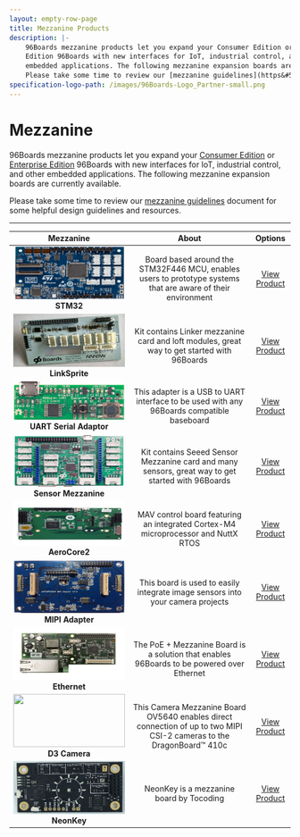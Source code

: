 ```yaml
---
layout: empty-row-page
title: Mezzanine Products
description: |-
    96Boards mezzanine products let you expand your Consumer Edition or Enterprise
    Edition 96Boards with new interfaces for IoT, industrial control, and other
    embedded applications. The following mezzanine expansion boards are currently available.
    Please take some time to review our [mezzanine guidelines](https&#58;//github.com/96boards/documentation/raw/master/mezzanine/files/mezzanine-design-guidelines.pdf) document for some helpful design guidelines and resources.
specification-logo-path: /images/96Boards-Logo_Partner-small.png
---
```


# Mezzanine

96Boards mezzanine products let you expand your [Consumer Edition](https://www.96boards.org/products/ce/) or [Enterprise Edition](https://www.96boards.org/products/ee/) 96Boards with new interfaces for IoT, industrial control, and other
embedded applications. The following mezzanine expansion boards are currently available.

Please take some time to review our [mezzanine guidelines](https://github.com/96boards/documentation/raw/master/mezzanine/files/mezzanine-design-guidelines.pdf) document for some helpful design guidelines and resources.

***

| Mezzanine                               | About                                                   | Options                                 |
|:---------------------------------------:|:-------------------------------------------------------:|:---------------------:|
| <img src="https://github.com/96boards/website/blob/master/_product/mezzanine/stm32/images/STM32_Front.png?raw=true" data-canonical-src="https://github.com/96boards/website/blob/master/_product/mezzanine/stm32/images/STM32_Front.png?raw=true" width="200" height="95" /><br> **STM32**  | Board based around the STM32F446 MCU, enables users to prototype systems that are aware of their environment  | [View Product](stm32/README.md)<br> |
| <img src="https://github.com/96boards/website/blob/master/_product/mezzanine/linkspritesensorkit/images/LinkSprite_Front.jpg?raw=true" data-canonical-src="https://github.com/96boards/website/blob/master/_product/mezzanine/linkspritesensorkit/images/LinkSprite_Front.jpg?raw=true" width="200" height="95" /><br> **LinkSprite**           | Kit contains Linker mezzanine card and loft modules, great way to get started with 96Boards  | [View Product](linkspritesensorkit/README.md)<br> |
| <img src="https://github.com/96boards/website/blob/master/_product/mezzanine/uartserial/images/96boards_uarts_Front.png?raw=true" data-canonical-src="https://github.com/96boards/website/blob/master/_product/mezzanine/uartserial/images/96boards_uarts_Front.png?raw=true" width="200" height="70" /><br> **UART Serial Adaptor**  | This adapter is a USB to UART interface to be used with any 96Boards compatible baseboard  | [View Product](uartserial/README.md)<br>|
| <img src="https://github.com/96boards/website/blob/master/_product/mezzanine/sensors-mezzanine/images/96Boards_Sensors_Front.png?raw=true" data-canonical-src="https://github.com/96boards/website/blob/master/_product/mezzanine/sensors-mezzanine/images/96Boards_Sensors_Front.png?raw=true" width="200" height="95" /><br> **Sensor Mezzanine**     | Kit contains Seeed Sensor Mezzanine card and many sensors, great way to get started with 96Boards  | [View Product](sensors-mezzanine/README.md)<br>|
| <img src="https://github.com/96boards/website/blob/master/_product/mezzanine/aerocore2/images/AeroCore-2-Mezzanine-front.jpg?raw=true" data-canonical-src="https://github.com/96boards/website/blob/master/_product/mezzanine/aerocore2/images/AeroCore-2-Mezzanine-front.jpg?raw=true" width="200" height="80" /><br> **AeroCore2**            | MAV control board featuring an integrated Cortex-M4 microprocessor and NuttX RTOS  | [View Product](aerocore2/README.md)<br>|
| <img src="https://github.com/96boards/website/blob/master/_product/mezzanine/mipiadapter/images/MIPI_Front.jpg?raw=true" data-canonical-src="https://github.com/96boards/website/blob/master/_product/mezzanine/mipiadapter/images/MIPI_Front.jpg?raw=true" width="200" height="95" /><br> **MIPI Adapter**         | This board is used to easily integrate image sensors into your camera projects  | [View Product](mipiadapter/README.md)<br>|
| <img src="https://github.com/96boards/website/blob/master/_product/mezzanine/ethernetcard/images/Ethernet_Front.jpg?raw=true" data-canonical-src="https://github.com/96boards/website/blob/master/_product/mezzanine/ethernetcard/images/Ethernet_Front.jpg?raw=true" width="200" height="95" /><br> **Ethernet**             | The PoE + Mezzanine Board is a solution that enables 96Boards to be powered over Ethernet  | [View Product](ethernetcard/README.md)<br>|
| <img src="https://github.com/96boards/website/blob/master/_product/mezzanine/d3camera/images/Camera%20Mezzanine%20Board%20OV5640_front.jpg?raw=true" data-canonical-src="https://github.com/96boards/website/blob/master/_product/mezzanine/d3camera/images/Camera%20Mezzanine%20Board%20OV5640_front.jpg?raw=true" width="200" height="95" /><br> **D3 Camera**            | This Camera Mezzanine Board OV5640 enables direct connection of up to two MIPI CSI-2 cameras to the DragonBoard™ 410c  | [View Product](d3camera/README.md)<br>|
| <img src="https://github.com/96boards/website/blob/master/_product/mezzanine/neonkey/images/crop-sd/neonkey-front-crop-sd.JPG?raw=true" data-canonical-src="https://github.com/96boards/website/blob/master/_product/mezzanine/neonkey/images/crop-sd/neonkey-front-crop-sd.JPG?raw=true" width="200" height="95" /><br> **NeonKey**            | NeonKey is a mezzanine board by Tocoding  | [View Product](neonkey/README.md)<br>|
